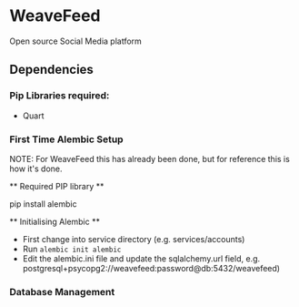 # WeaveFeed
Open source Social Media platform

## Dependencies

### Pip Libraries required:
* Quart

### First Time Alembic Setup

NOTE: For WeaveFeed this has already been done, but for reference
      this is how it's done.

** Required PIP library **

pip install alembic

** Initialising Alembic **

* First change into service directory (e.g. services/accounts)
* Run `alembic init alembic`
* Edit the alembic.ini file and update the sqlalchemy.url field, e.g. postgresql+psycopg2://weavefeed:password@db:5432/weavefeed)

### Database Management
